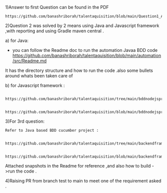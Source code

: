 
1)Answer to first Question can be found in the PDF 
    
    https://github.com/banashriborah/talentaquisition/blob/main/Question1_Assignment.pdf

2)Question 2 was solved by 2 means using Java and Javascript framework ,with reporting and using Gradle maven central .

a) for Java: 
   * you can follow the Readme doc to run the automation Javaa BDD code 
    https://github.com/banashriborah/talentaquisition/blob/main/automation/src/Readme.md

It has the directory structure and how to run the code .also some bullets around whats been taken care of 

b) for Javascript framework :
        
        https://github.com/banashriborah/talentaquisition/tree/main/bddnodejsproject

        https://github.com/banashriborah/talentaquisition/blob/main/bddnodejsproject/Readme.md

3)For 3rd question:

    Refer to Java based BDD cucumber project :

        https://github.com/banashriborah/talentaquisition/tree/main/backendframework/src
    
        https://github.com/banashriborah/talentaquisition/blob/main/backendframework/src/Readme.md

Attached snapshots in the Readme for reference ,and also how to build ->run the code .

4)Raising PR from branch test to main to meet one of the requirement asked .
